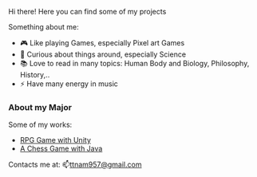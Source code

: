 Hi there! Here you can find some of my projects

Something about me:
- 🎮 Like playing Games, especially Pixel art Games
- 🌱 Curious about things around, especially Science
- 📚 Love to read in many topics: Human Body and Biology, Philosophy, History,..
- ⚡ Have many energy in music


### About my Major
Some of my works:
- [RPG Game with Unity](https://github.com/TTNam67/RPG3D)
- [A Chess Game with Java](https://github.com/TTNam67/FinalChessProject)

Contacts me at: 📫ttnam957@gmail.com
